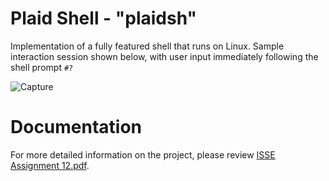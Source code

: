 # Plaid Shell - "plaidsh"
Implementation of a fully featured shell that runs on Linux. Sample interaction
session shown below, with user input immediately following the shell prompt `#? `

![Capture](https://github.com/jbqwizera/isse-a12/assets/143938519/12c900c0-10b3-4b98-a76e-4e5a08eab858)

# Documentation
For more detailed information on the project, please review [ISSE Assignment 12.pdf](ISSE%20Assignment%2012.pdf).
